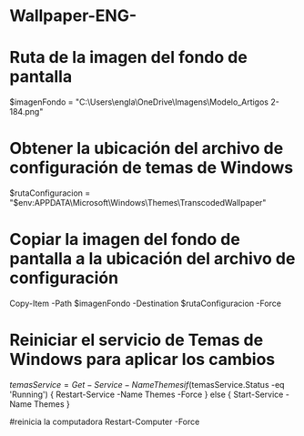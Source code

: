 # Wallpaper-ENG-
# Ruta de la imagen del fondo de pantalla
$imagenFondo = "C:\Users\engla\OneDrive\Imagens\Modelo_Artigos 2-184.png"

# Obtener la ubicación del archivo de configuración de temas de Windows
$rutaConfiguracion = "$env:APPDATA\Microsoft\Windows\Themes\TranscodedWallpaper"

# Copiar la imagen del fondo de pantalla a la ubicación del archivo de configuración
Copy-Item -Path $imagenFondo -Destination $rutaConfiguracion -Force

# Reiniciar el servicio de Temas de Windows para aplicar los cambios
$temasService = Get-Service -Name Themes
if ($temasService.Status -eq 'Running') {
    Restart-Service -Name Themes -Force
} else {
    Start-Service -Name Themes
}

#reinicia la computadora
Restart-Computer -Force
